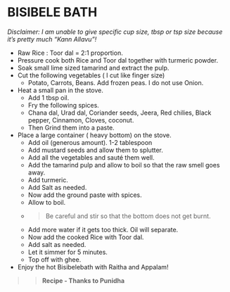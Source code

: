 # BISIBELE BATH
_Disclaimer: I am unable to give specific cup size, tbsp or tsp size because it’s pretty much “Kann Allavu”!_

- Raw Rice : Toor dal = 2:1 proportion. 
- Pressure cook both Rice and Toor dal together with turmeric powder. 
- Soak small lime sized tamarind and extract the pulp. 
- Cut the following vegetables ( I cut like finger size)
  - Potato, Carrots, Beans. Add frozen peas. I do not use Onion. 
- Heat a small pan in the stove.
  - Add 1 tbsp oil. 
  - Fry the following spices. 
  - Chana dal, Urad dal, Coriander seeds, Jeera, Red chilies, Black pepper, Cinnamon, Cloves, coconut. 
  - Then Grind them into a paste. 
- Place a large container ( heavy bottom) on the stove. 
  - Add oil (generous amount). 1-2 tablespoon 
  - Add mustard seeds and allow them to splutter. 
  - Add all the vegetables and sauté them well. 
  - Add the tamarind pulp and allow to boil so that the raw smell goes away. 
  - Add turmeric. 
  - Add Salt as needed. 
  - Now add the ground paste with spices. 
  - Allow to boil. 
  - >Be careful and stir so that the bottom does not get burnt. 
  - Add more water if it gets too thick. Oil will separate. 
  - Now add the cooked Rice with Toor dal. 
  - Add salt as needed. 
  - Let it simmer for 5 minutes. 
  - Top off with ghee. 
- Enjoy the  hot Bisibelebath with Raitha and Appalam!


>> **Recipe - Thanks to Punidha**
